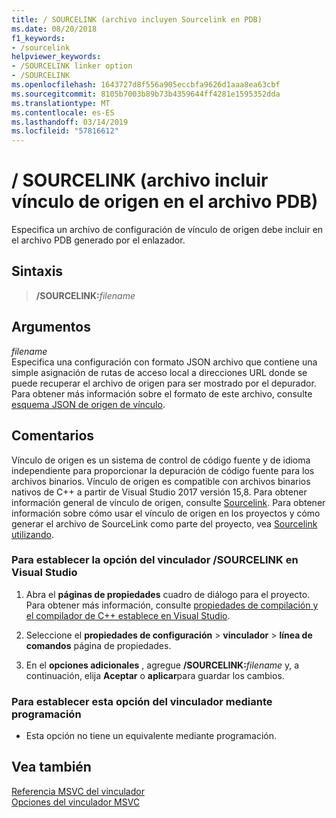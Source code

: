 ```yaml
---
title: / SOURCELINK (archivo incluyen Sourcelink en PDB)
ms.date: 08/20/2018
f1_keywords:
- /sourcelink
helpviewer_keywords:
- /SOURCELINK linker option
- /SOURCELINK
ms.openlocfilehash: 1643727d8f556a905eccbfa9626d1aaa8ea63cbf
ms.sourcegitcommit: 8105b7003b89b73b4359644ff4281e1595352dda
ms.translationtype: MT
ms.contentlocale: es-ES
ms.lasthandoff: 03/14/2019
ms.locfileid: "57816612"
---
```

# <a name="sourcelink-include-source-link-file-in-pdb"></a>/ SOURCELINK (archivo incluir vínculo de origen en el archivo PDB)

Especifica un archivo de configuración de vínculo de origen debe incluir en el archivo PDB generado por el enlazador.

## <a name="syntax"></a>Sintaxis

> **/SOURCELINK:**_filename_

## <a name="arguments"></a>Argumentos

*filename*<br/>
Especifica una configuración con formato JSON archivo que contiene una simple asignación de rutas de acceso local a direcciones URL donde se puede recuperar el archivo de origen para ser mostrado por el depurador. Para obtener más información sobre el formato de este archivo, consulte [esquema JSON de origen de vínculo](https://github.com/dotnet/designs/blob/master/accepted/diagnostics/source-link.md#source-link-json-schema).

## <a name="remarks"></a>Comentarios

Vínculo de origen es un sistema de control de código fuente y de idioma independiente para proporcionar la depuración de código fuente para los archivos binarios. Vínculo de origen es compatible con archivos binarios nativos de C++ a partir de Visual Studio 2017 versión 15,8. Para obtener información general de vínculo de origen, consulte [Sourcelink](https://github.com/dotnet/designs/blob/master/accepted/diagnostics/source-link.md). Para obtener información sobre cómo usar el vínculo de origen en los proyectos y cómo generar el archivo de SourceLink como parte del proyecto, vea [Sourcelink utilizando](https://github.com/dotnet/sourcelink#using-source-link-in-c-projects).

### <a name="to-set-the-sourcelink-linker-option-in-visual-studio"></a>Para establecer la opción del vinculador /SOURCELINK en Visual Studio

1. Abra el **páginas de propiedades** cuadro de diálogo para el proyecto. Para obtener más información, consulte [propiedades de compilación y el compilador de C++ establece en Visual Studio](../working-with-project-properties.md).

1. Seleccione el **propiedades de configuración** > **vinculador** > **línea de comandos** página de propiedades.

1. En el **opciones adicionales** , agregue **/SOURCELINK:**_filename_ y, a continuación, elija **Aceptar** o **aplicar**para guardar los cambios.

### <a name="to-set-this-linker-option-programmatically"></a>Para establecer esta opción del vinculador mediante programación

- Esta opción no tiene un equivalente mediante programación.

## <a name="see-also"></a>Vea también

[Referencia MSVC del vinculador](linking.md)<br/>
[Opciones del vinculador MSVC](linker-options.md)
